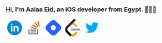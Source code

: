  

### Hi, I'm Aalaa Eid, an iOS developer from Egypt. 👩🏽‍💻




[![Linked In](https://github.com/aalaaeid/aalaaeid/blob/main/images/linkedin.png)](https://www.linkedin.com/in/aalaa-eid/) [![Stack overflow](https://github.com/aalaaeid/aalaaeid/blob/main/images/stack-overflow.png)](https://stackoverflow.com/users/6730558/aalaa) [![hashnode](https://github.com/aalaaeid/aalaaeid/blob/main/images/hashnode.png)](https://aalaa.hashnode.dev/) [![leetcode](https://github.com/aalaaeid/aalaaeid/blob/main/images/leetcode.png)](https://leetcode.com/aalaaeid/) [![twitter](https://github.com/aalaaeid/aalaaeid/blob/main/images/twitter.png)](https://twitter.com/lwlaww)









